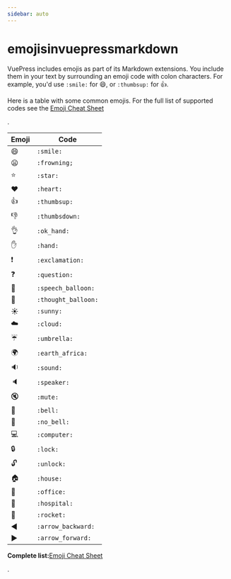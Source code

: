 ```yaml
---
sidebar: auto
---
```

# emojisinvuepressmarkdown


VuePress includes emojis as part of its Markdown extensions. You include them in your text by surrounding an emoji code with colon characters. For example, you'd use `:smile:` for 😄, or `:thumbsup:` for 👍.

Here is a table with some common emojis. For the full list of supported codes see the [Emoji Cheat Sheet](https://www.webpagefx.com/tools/emoji-cheat-sheet/)

.

| Emoji | Code |
| --- | --- |
| 😄 | `:smile:` |
| 😦 | `:frowning;` |
| ⭐️ | `:star:` |
| ❤️ | `:heart:` |
| 👍 | `:thumbsup:` |
| 👎 | `:thumbsdown:` |
| 👌 | `:ok_hand:` |
| ✋ | `:hand:` |
| ❗️ | `:exclamation:` |
| ❓ | `:question:` |
| 💬 | `:speech_balloon:` |
| 💭 | `:thought_balloon:` |
| ☀️ | `:sunny:` |
| ☁️ | `:cloud:` |
| ☔️ | `:umbrella:` |
| 🌍 | `:earth_africa:` |
| 🔉 | `:sound:` |
| 🔈 | `:speaker:` |
| 🔇 | `:mute:` |
| 🔔 | `:bell:` |
| 🔕 | `:no_bell:` |
| 💻 | `:computer:` |
| 🔒 | `:lock:` |
| 🔓 | `:unlock:` |
| 🏠 | `:house:` |
| 🏢 | `:office:` |
| 🏥 | `:hospital:` |
| 🚀 | `:rocket:` |
| ◀️ | `:arrow_backward:` |
| ▶️ | `:arrow_forward:` |

**Complete list:**[Emoji Cheat Sheet](https://www.webpagefx.com/tools/emoji-cheat-sheet/)

.